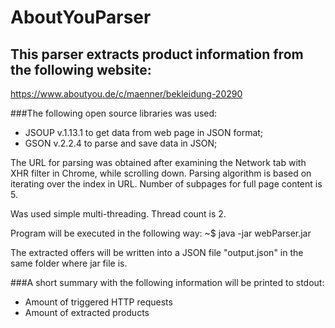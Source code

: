 # AboutYouParser
## This parser extracts product information from the following website:

https://www.aboutyou.de/c/maenner/bekleidung-20290

###The following open source libraries was used:

* JSOUP v.1.13.1 to get data from web page in JSON format;
* GSON v.2.2.4 to parse and save data in JSON;

The URL for parsing was obtained after examining the Network tab with XHR filter in Chrome, while scrolling down.
Parsing algorithm is based on iterating over the index in URL. Number of subpages for full page content is 5.

Was used simple multi-threading. Thread count is 2.

Program will be executed in the following way: ~$ java -jar webParser.jar

The extracted offers will be written into a JSON file "output.json" in the same folder where jar file is. 

###A short summary with the following information will be printed to stdout:

*   Amount of triggered HTTP requests
*   Amount of extracted products

